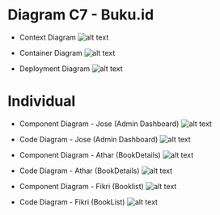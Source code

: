 # Diagram C7 - Buku.id

- Context Diagram
![alt text](<images/Context Diagram C7.png>)

- Container Diagram
![alt text](<images/Container Diagram Customer.png>)

- Deployment Diagram
![alt text](<images/Deployment Diagram.png>)

# Individual
- Component Diagram - Jose (Admin Dashboard)
![alt text](<images/Component Diagram-jose.jpg>)

- Code Diagram - Jose (Admin Dashboard)
![alt text](<images/Code Diagram-jose.jpg>)

- Component Diagram - Athar (BookDetails)
![alt text](<images/Component diagram-athar.png>)

- Code Diagram - Athar (BookDetails)
![alt text](<images/Code Diagram-athar.png>)

- Component Diagram - Fikri (Booklist)
![alt text](<images/Component Diagram-fikri.png>)

- Code Diagram - Fikri (BookList)
![alt text](<images/Code Diagram-fikri.png>) 